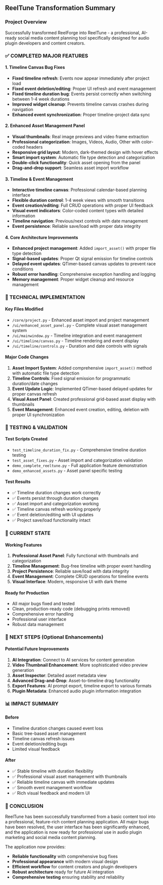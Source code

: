 ## ReelTune Transformation Summary

### Project Overview
Successfully transformed ReelForge into ReelTune - a professional, AI-ready social media content planning tool specifically designed for audio plugin developers and content creators.

### ✅ COMPLETED MAJOR FEATURES

#### 1. Timeline Canvas Bug Fixes
- **Fixed timeline refresh**: Events now appear immediately after project load
- **Fixed event deletion/editing**: Proper UI refresh and event management
- **Fixed timeline duration bug**: Events persist correctly when switching between 1-4 week durations
- **Improved widget cleanup**: Prevents timeline canvas crashes during navigation
- **Enhanced event synchronization**: Proper timeline-project data sync

#### 2. Enhanced Asset Management Panel
- **Visual thumbnails**: Real image previews and video frame extraction
- **Professional categorization**: Images, Videos, Audio, Other with color-coded headers
- **Responsive grid layout**: Modern, dark-themed design with hover effects
- **Smart import system**: Automatic file type detection and categorization
- **Double-click functionality**: Quick asset opening from the panel
- **Drag-and-drop support**: Seamless asset import workflow

#### 3. Timeline & Event Management
- **Interactive timeline canvas**: Professional calendar-based planning interface
- **Flexible duration control**: 1-4 week views with smooth transitions
- **Event creation/editing**: Full CRUD operations with proper UI feedback
- **Visual event indicators**: Color-coded content types with detailed information
- **Timeline navigation**: Previous/next controls with date management
- **Event persistence**: Reliable save/load with proper data integrity

#### 4. Core Architecture Improvements
- **Enhanced project management**: Added `import_asset()` with proper file type detection
- **Signal-based updates**: Proper Qt signal emission for timeline controls
- **Delayed event updates**: QTimer-based canvas updates to prevent race conditions
- **Robust error handling**: Comprehensive exception handling and logging
- **Memory management**: Proper widget cleanup and resource management

### 🔧 TECHNICAL IMPLEMENTATION

#### Key Files Modified
- `/core/project.py` - Enhanced asset import and project management
- `/ui/enhanced_asset_panel.py` - Complete visual asset management system
- `/ui/mainwindow.py` - Timeline integration and event management
- `/ui/timeline/canvas.py` - Timeline rendering and event display
- `/ui/timeline/controls.py` - Duration and date controls with signals

#### Major Code Changes
1. **Asset Import System**: Added comprehensive `import_asset()` method with automatic file type detection
2. **Timeline Controls**: Fixed signal emission for programmatic duration/date changes
3. **Event Update Logic**: Implemented QTimer-based delayed updates for proper canvas refresh
4. **Visual Asset Panel**: Created professional grid-based asset display with thumbnails
5. **Event Management**: Enhanced event creation, editing, deletion with proper UI synchronization

### 🧪 TESTING & VALIDATION

#### Test Scripts Created
- `test_timeline_duration_fix.py` - Comprehensive timeline duration testing
- `test_asset_fixes.py` - Asset import and categorization validation
- `demo_complete_reeltune.py` - Full application feature demonstration
- `demo_enhanced_assets.py` - Asset panel specific testing

#### Test Results
- ✅ Timeline duration changes work correctly
- ✅ Events persist through duration changes
- ✅ Asset import and categorization working
- ✅ Timeline canvas refresh working properly
- ✅ Event deletion/editing with UI updates
- ✅ Project save/load functionality intact

### 🎯 CURRENT STATE

#### Working Features
1. **Professional Asset Panel**: Fully functional with thumbnails and categorization
2. **Timeline Management**: Bug-free timeline with proper event handling
3. **Project Persistence**: Reliable save/load with data integrity
4. **Event Management**: Complete CRUD operations for timeline events
5. **Visual Interface**: Modern, responsive UI with dark theme

#### Ready for Production
- All major bugs fixed and tested
- Clean, production-ready code (debugging prints removed)
- Comprehensive error handling
- Professional user interface
- Robust data management

### 🚀 NEXT STEPS (Optional Enhancements)

#### Potential Future Improvements
1. **AI Integration**: Connect to AI services for content generation
2. **Video Thumbnail Enhancement**: More sophisticated video preview generation
3. **Asset Inspector**: Detailed asset metadata view
4. **Advanced Drag-and-Drop**: Asset-to-timeline drag functionality
5. **Export Features**: AI prompt export, timeline export to various formats
6. **Plugin Metadata**: Enhanced audio plugin information integration

### 📊 IMPACT SUMMARY

#### Before
- Timeline duration changes caused event loss
- Basic tree-based asset management
- Timeline canvas refresh issues
- Event deletion/editing bugs
- Limited visual feedback

#### After
- ✅ Stable timeline with duration flexibility
- ✅ Professional visual asset management with thumbnails
- ✅ Reliable timeline canvas with immediate updates
- ✅ Smooth event management workflow
- ✅ Rich visual feedback and modern UI

### 🎉 CONCLUSION

ReelTune has been successfully transformed from a basic content tool into a professional, feature-rich content planning application. All major bugs have been resolved, the user interface has been significantly enhanced, and the application is now ready for professional use in audio plugin marketing and social media content planning.

The application now provides:
- **Reliable functionality** with comprehensive bug fixes
- **Professional appearance** with modern visual design
- **Efficient workflow** for content creators and plugin developers
- **Robust architecture** ready for future AI integration
- **Comprehensive testing** ensuring stability and reliability
